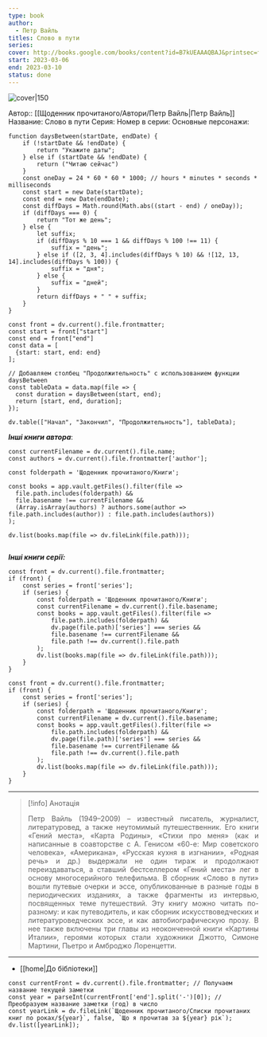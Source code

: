 ```yaml
---
type: book
author:
  - Петр Вайль
titles: Слово в пути
series: 
cover: http://books.google.com/books/content?id=B7kUEAAAQBAJ&printsec=frontcover&img=1&zoom=1&edge=curl&source=gbs_api
start: 2023-03-06
end: 2023-03-10
status: done
---
```

![cover|150](Петр%20Вайль%20-%20Слово%20в%20пути.jpg)

Автор:: [[Щоденник прочитаного/Автори/Петр Вайль|Петр Вайль]]
Название: Слово в пути
Серия:
Номер в серии:
Основные персонажи:

```dataviewjs
function daysBetween(startDate, endDate) {
	if (!startDate && !endDate) { 
		return "Укажите даты"; 
	} else if (startDate && !endDate) {
		return ("Читаю сейчас")
	}
	const oneDay = 24 * 60 * 60 * 1000; // hours * minutes * seconds * milliseconds
	const start = new Date(startDate);
	const end = new Date(endDate);
	const diffDays = Math.round(Math.abs((start - end) / oneDay));
	if (diffDays === 0) {
		return "Тот же день";   
	} else {
		let suffix;     
	    if (diffDays % 10 === 1 && diffDays % 100 !== 11) {
		    suffix = "день";     
	    } else if ([2, 3, 4].includes(diffDays % 10) && ![12, 13, 14].includes(diffDays % 100)) {
			suffix = "дня";     
		} else {       
			suffix = "дней";     
		}          
		return diffDays + " " + suffix;   
	} 
}  

const front = dv.current().file.frontmatter;
const start = front["start"]
const end = front["end"]
const data = [
  {start: start, end: end}
];

// Добавляем столбец "Продолжительность" с использованием функции daysBetween
const tableData = data.map(file => {
  const duration = daysBetween(start, end);
  return [start, end, duration];
});

dv.table(["Начал", "Закончил", "Продолжительность"], tableData);
```
***Інші книги автора***:
```dataviewjs
const currentFilename = dv.current().file.name;
const authors = dv.current().file.frontmatter['author'];

const folderpath = 'Щоденник прочитаного/Книги';

const books = app.vault.getFiles().filter(file =>
  file.path.includes(folderpath) &&
  file.basename !== currentFilename &&
  (Array.isArray(authors) ? authors.some(author => file.path.includes(author)) : file.path.includes(authors))
);

dv.list(books.map(file => dv.fileLink(file.path)));


```
***Інші книги серії:***
```dataviewjs
const front = dv.current().file.frontmatter;
if (front) {
	const series = front['series'];
	if (series) {
		const folderpath = 'Щоденник прочитаного/Книги';
		const currentFilename = dv.current().file.basename;
		const books = app.vault.getFiles().filter(file =>  
			file.path.includes(folderpath) && 
			dv.page(file.path)['series'] === series && 
			file.basename !== currentFilename &&
			file.path !== dv.current().file.path 
		);
		dv.list(books.map(file => dv.fileLink(file.path)));
	}
}

```

```dataviewjs
const front = dv.current().file.frontmatter;
if (front) {
	const series = front['series'];
	if (series) {
		const folderpath = 'Щоденник прочитаного/Книги';
		const currentFilename = dv.current().file.basename;
		const books = app.vault.getFiles().filter(file =>  
			file.path.includes(folderpath) && 
			dv.page(file.path)['series'] === series && 
			file.basename !== currentFilename &&
			file.path !== dv.current().file.path 
		);
		dv.list(books.map(file => dv.fileLink(file.path)));
	}
}

```

---
>[!info] Анотація
><p align="justify">Петр Вайль (1949–2009) – известный писатель, журналист, литературовед, а также неутомимый путешественник. Его книги «Гений места», «Карта Родины», «Стихи про меня» (как и написанные в соавторстве с А. Генисом «60-е: Мир советского человека», «Американа», «Русская кухня в изгнании», «Родная речь» и др.) выдержали не один тираж и продолжают переиздаваться, а ставший бестселлером «Гений места» лег в основу многосерийного телефильма. В сборник «Слово в пути» вошли путевые очерки и эссе, опубликованные в разные годы в периодических изданиях, а также фрагменты из интервью, посвященных теме путешествий. Эту книгу можно читать по-разному: и как путеводитель, и как сборник искусствоведческих и литературоведческих эссе, и как автобиографическую прозу. В нее также включены три главы из неоконченной книги «Картины Италии», героями которых стали художники Джотто, Симоне Мартини, Пьетро и Амброджо Лоренцетти.</p>

___
- [[home|До бібліотеки]]
```dataviewjs
const currentFront = dv.current().file.frontmatter; // Получаем название текущей заметки
const year = parseInt(currentFront['end'].split('-')[0]); // Преобразуем название заметки (год) в число
const yearLink = dv.fileLink(`Щоденник прочитаного/Списки прочитаних книг по роках/${year}`, false, `Що я прочитав за ${year} рік`);
dv.list([yearLink]);
```